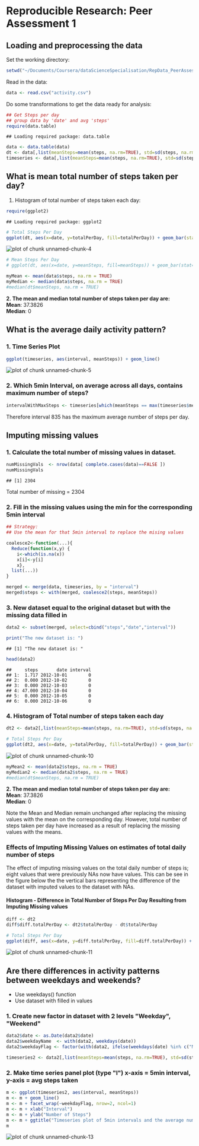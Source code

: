 # Reproducible Research: Peer Assessment 1


## Loading and preprocessing the data
Set the working directory:

```r
setwd("~/Documents/Coursera/dataScienceSpecialisation/RepData_PeerAssessment1")
```

Read in the data:

```r
data <- read.csv("activity.csv")
```

Do some transformations to get the data ready for analysis:

```r
## Get Steps per day
## group data by 'date' and avg 'steps'
require(data.table)
```

```
## Loading required package: data.table
```

```r
data <- data.table(data)
dt <- data[,list(meanSteps=mean(steps, na.rm=TRUE), std=sd(steps, na.rm=TRUE), totalPerDay=sum(steps, na.rm=TRUE)), by=date]
timeseries <- data[,list(meanSteps=mean(steps, na.rm=TRUE), std=sd(steps, na.rm=TRUE), totalPerDay=sum(steps, na.rm=TRUE)), by=interval]
```

## What is mean total number of steps taken per day?
1. Histogram of total number of steps taken each day:

```r
require(ggplot2)
```

```
## Loading required package: ggplot2
```

```r
# Total Steps Per Day
ggplot(dt, aes(x=date, y=totalPerDay, fill=totalPerDay)) + geom_bar(stat="identity")
```

![plot of chunk unnamed-chunk-4](figure/unnamed-chunk-4.png) 

```r
# Mean Steps Per Day
# ggplot(dt, aes(x=date, y=meanSteps, fill=meanSteps)) + geom_bar(stat="identity")

myMean <- mean(data$steps, na.rm = TRUE)
myMedian <- median(data$steps, na.rm = TRUE)
#median(dt$meanSteps, na.rm = TRUE)
```

**2. The mean and median total number of steps taken per day are:**  
**Mean**:       37.3826     
**Median**:     0   


## What is the average daily activity pattern?
### 1. Time Series Plot

```r
ggplot(timeseries, aes(interval, meanSteps)) + geom_line()
```

![plot of chunk unnamed-chunk-5](figure/unnamed-chunk-5.png) 

### 2. Which 5min Interval, on average across all days, contains maximum number of steps?

```r
intervalWithMaxSteps <- timeseries[which(meanSteps == max(timeseries$meanSteps)), ]$interval
```
Therefore interval 835 has the maximum average number of steps per day.


## Imputing missing values
### 1. Calculate the total number of missing values in dataset.

```r
numMissingVals  <- nrow(data[ complete.cases(data)==FALSE ])
numMissingVals
```

```
## [1] 2304
```
Total number of missing = 2304





### 2. Fill in the missing values using the min for the corresponding 5min interval

```r
## Strategy:
## Use the mean for that 5min interval to replace the mising values

coalesce2<-function(...){
  Reduce(function(x,y) {
    i<-which(is.na(x))
    x[i]<-y[i]
    x},
  list(...))
}

merged <- merge(data, timeseries, by = "interval")
merged$steps <- with(merged, coalesce2(steps, meanSteps))
```


### 3. New dataset equal to the original dataset but with the missing data filled in

```r
data2 <- subset(merged, select=cbind("steps","date","interval"))

print("The new dataset is: ")
```

```
## [1] "The new dataset is: "
```

```r
head(data2)      
```

```
##     steps       date interval
## 1:  1.717 2012-10-01        0
## 2:  0.000 2012-10-02        0
## 3:  0.000 2012-10-03        0
## 4: 47.000 2012-10-04        0
## 5:  0.000 2012-10-05        0
## 6:  0.000 2012-10-06        0
```







### 4. Histogram of Total number of steps taken each day

```r
dt2 <- data2[,list(meanSteps=mean(steps, na.rm=TRUE), std=sd(steps, na.rm=TRUE), totalPerDay=sum(steps, na.rm=TRUE)), by=date]

# Total Steps Per Day
ggplot(dt2, aes(x=date, y=totalPerDay, fill=totalPerDay)) + geom_bar(stat="identity")
```

![plot of chunk unnamed-chunk-10](figure/unnamed-chunk-10.png) 

```r
myMean2 <- mean(data2$steps, na.rm = TRUE)
myMedian2 <- median(data2$steps, na.rm = TRUE)
#median(dt$meanSteps, na.rm = TRUE)
```

**2. The mean and median total number of steps taken per day are:**  
**Mean**:       37.3826     
**Median**:     0   

Note the Mean and Median remain unchanged after replacing the missing values with the mean on the corresponding day.
However, total number of steps taken per day have increased as a result of replacing the missing values with the means.


### Effects of Imputing Missing Values on estimates of total daily number of steps
The effect of imputing missing values on the total daily number of steps is; eight values that were previously NAs now have values. This can be see in the figure below the the vertical bars representing the difference of the dataset with imputed values to the dataset with NAs.

#### Histogram - Difference in Total Number of Steps Per Day Resulting from Imputing Missing values

```r
diff <- dt2
diff$diff.totalPerDay <- dt2$totalPerDay - dt$totalPerDay

# Total Steps Per Day
ggplot(diff, aes(x=date, y=diff.totalPerDay, fill=diff.totalPerDay)) + geom_bar(stat="identity")
```

![plot of chunk unnamed-chunk-11](figure/unnamed-chunk-11.png) 

## Are there differences in activity patterns between weekdays and weekends?
- Use weekdays() function
- Use dataset with filled in values

### 1. Create new factor in dataset with 2 levels "Weekday", "Weekend"

```r
data2$date <- as.Date(data2$date)
data2$weekdayName  <- with(data2, weekdays(date))
data2$weekdayFlag <- factor(with(data2, ifelse(weekdays(date) %in% c("Monday","Tuesday", "Wednesday","Thursday", "Friday")  ,"Weekday" ,"Weekend" )) )

timeseries2 <- data2[,list(meanSteps=mean(steps, na.rm=TRUE), std=sd(steps, na.rm=TRUE), totalPerDay=sum(steps, na.rm=TRUE)), by=c("weekdayFlag","interval")]
```


### 2. Make time series panel plot (type "l") x-axis = 5min interval, y-axis = avg steps taken

```r
m <- ggplot(timeseries2, aes(interval, meanSteps)) 
m <- m + geom_line() 
m <- m + facet_wrap(~weekdayFlag, nrow=2, ncol=1)
m <- m + xlab("Interval")
m <- m + ylab("Number of Steps")
m <- m + ggtitle("Timeseries plot of 5min intervals and the average number of steps taken per interval")
m
```

![plot of chunk unnamed-chunk-13](figure/unnamed-chunk-13.png) 























